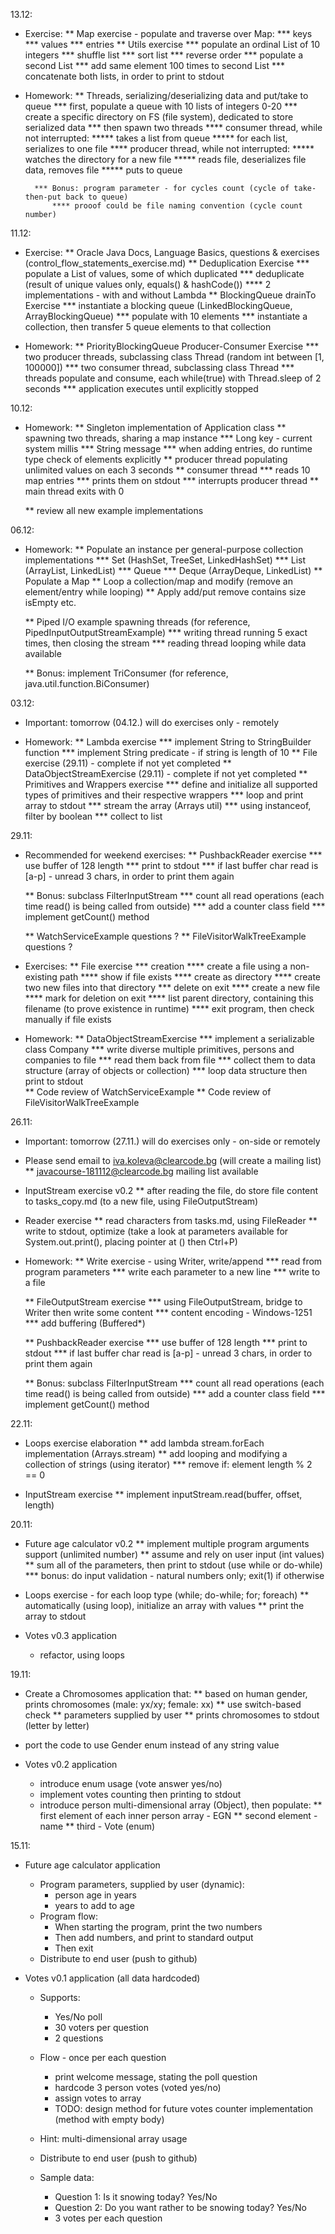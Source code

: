 13.12:

* Exercise:
    ** Map exercise - populate and traverse over Map:
        *** keys
        *** values
        *** entries
    ** Utils exercise 
        *** populate an ordinal List of 10 integers
        *** shuffle list
        *** sort list
        *** reverse order
        *** populate a second List
        *** add same element 100 times to second List
        *** concatenate both lists, in order to print to stdout
        
* Homework:
    ** Threads, serializing/deserializing data and put/take to queue
        *** first, populate a queue with 10 lists of integers 0-20
        *** create a specific directory on FS (file system), dedicated to store serialized data
        *** then spawn two threads
            **** consumer thread, while not interrupted:
                ***** takes a list from queue
                ***** for each list, serializes to one file 
            **** producer thread, while not interrupted:
                ***** watches the directory for a new file
                ***** reads file, deserializes file data, removes file
                ***** puts to queue
                
        *** Bonus: program parameter - for cycles count (cycle of take-then-put back to queue)
            **** prooof could be file naming convention (cycle count number)

11.12:

* Exercise:
    ** Oracle Java Docs, Language Basics, questions & exercises (control_flow_statements_exercise.md)
    ** Deduplication Exercise
        *** populate a List of values, some of which duplicated
        *** deduplicate (result of unique values only, equals() & hashCode())
            **** 2 implementations - with and without Lambda
    ** BlockingQueue drainTo Exercise
        *** instantiate a blocking queue (LinkedBlockingQueue, ArrayBlockingQueue)
        *** populate with 10 elements
        *** instantiate a collection, then transfer 5 queue elements to that collection
        
* Homework:
    ** PriorityBlockingQueue<Integer> Producer-Consumer Exercise
        *** two producer threads, subclassing class Thread (random int between [1, 100000])
        *** two consumer thread, subclassing class Thread
        *** threads populate and consume, each while(true) with Thread.sleep of 2 seconds
        *** application executes until explicitly stopped

10.12:

* Homework:
    ** Singleton implementation of Application class
    ** spawning two threads, sharing a map instance
        *** Long key - current system millis
        *** String message
        *** when adding entries, do runtime type check of elements explicitly
    ** producer thread populating unlimited values on each 3 seconds
    ** consumer thread
        *** reads 10 map entries
        *** prints them on stdout
        *** interrupts producer thread
    ** main thread exits with 0
    
    ** review all new example implementations   

06.12:

* Homework:
    ** Populate an instance per general-purpose collection implementations 
        *** Set (HashSet, TreeSet, LinkedHashSet)
        *** List (ArrayList, LinkedList)
        *** Queue
        *** Deque (ArrayDeque, LinkedList)
    ** Populate a Map
    ** Loop a collection/map and modify (remove an element/entry while looping)
    ** Apply add/put remove contains size isEmpty etc. 
    
    ** Piped I/O example spawning threads (for reference, PipedInputOutputStreamExample)
        *** writing thread running 5 exact times, then closing the stream
        *** reading thread looping while data available
        
    ** Bonus: implement TriConsumer (for reference, java.util.function.BiConsumer)

03.12:

* Important: tomorrow (04.12.) will do exercises only - remotely

* Homework:
    ** Lambda exercise
        *** implement String to StringBuilder function
        *** implement String predicate - if string is length of 10
    ** File exercise (29.11) - complete if not yet completed
    ** DataObjectStreamExercise (29.11) - complete if not yet completed
    ** Primitives and Wrappers exercise
        *** define and initialize all supported types of primitives and their respective wrappers
        *** loop and print array to stdout
        *** stream the array (Arrays util)
        *** using instanceof, filter by boolean 
        *** collect to list

29.11:

* Recommended for weekend exercises:
    ** PushbackReader exercise
            *** use buffer of 128 length
            *** print to stdout
            *** if last buffer char read is \[a-p\] - unread 3 chars, in order to print them again
        
    ** Bonus: subclass FilterInputStream
        *** count all read operations (each time read() is being called from outside)
        *** add a counter class field
        *** implement getCount() method
        
    ** WatchServiceExample questions ?
    ** FileVisitorWalkTreeExample questions ?
        
* Exercises:
    ** File exercise
        *** creation 
            **** create a file using a non-existing path
            **** show if file exists
            **** create as directory
            **** create two new files into that directory
        *** delete on exit
            **** create a new file
            **** mark for deletion on exit
            **** list parent directory, containing this filename (to prove existence in runtime)
            **** exit program, then check manually if file exists
         
* Homework:
    ** DataObjectStreamExercise 
        *** implement a serializable class Company
        *** write diverse multiple primitives, persons and companies to file
        *** read them back from file
        *** collect them to data structure (array of objects or collection)
        *** loop data structure then print to stdout  
    ** Code review of WatchServiceExample
    ** Code review of FileVisitorWalkTreeExample

26.11:

* Important: tomorrow (27.11.) will do exercises only - on-side or remotely
* Please send email to iva.koleva@clearcode.bg (will create a mailing list)
    ** javacourse-181112@clearcode.bg mailing list available

* InputStream exercise v0.2
    ** after reading the file, do store file content to tasks_copy.md (to a new file, using FileOutputStream)
    
* Reader exercise
    ** read characters from tasks.md, using FileReader
    ** write to stdout, optimize (take a look at parameters available for System.out.print(), placing pointer at () then Ctrl+P)
         
* Homework:
    ** Write exercise - using Writer, write/append
        *** read from program parameters
        *** write each parameter to a new line
        *** write to a file
        
    ** FileOutputStream exercise
        *** using FileOutputStream, bridge to Writer then write some content
        *** content encoding - Windows-1251
        *** add buffering (Buffered*)
        
    ** PushbackReader exercise
        *** use buffer of 128 length
        *** print to stdout
        *** if last buffer char read is \[a-p\] - unread 3 chars, in order to print them again
    
    ** Bonus: subclass FilterInputStream
        *** count all read operations (each time read() is being called from outside)
        *** add a counter class field
        *** implement getCount() method

22.11:

* Loops exercise elaboration
    ** add lambda stream.forEach implementation (Arrays.stream)
    ** add looping and modifying a collection of strings (using iterator)
        *** remove if: element length % 2 == 0
        
* InputStream exercise
    ** implement inputStream.read(buffer, offset, length)

20.11:

* Future age calculator v0.2
    ** implement multiple program arguments support (unlimited number)
    ** assume and rely on user input (int values)
    ** sum all of the parameters, then print to stdout (use while or do-while)
        *** bonus: do input validation - natural numbers only; exit(1) if otherwise
        
* Loops exercise - for each loop type (while; do-while; for; foreach)
    ** automatically (using loop), initialize an array with values
    ** print the array to stdout
    
* Votes v0.3 application
    * refactor, using loops

19.11:

* Create a Chromosomes application that:
    ** based on human gender, prints chromosomes (male: yx/xy; female: xx)
    ** use switch-based check
    ** parameters supplied by user
    ** prints chromosomes to stdout (letter by letter) 
* port the code to use Gender enum instead of any string value

* Votes v0.2 application
    * introduce enum usage (vote answer yes/no)
    * implement votes counting then printing to stdout
    * introduce person multi-dimensional array (Object), then populate:
        ** first element of each inner person array - EGN
        ** second element - name
        ** third - Vote (enum)

15.11:

* Future age calculator application 
    * Program parameters, supplied by user (dynamic):
        * person age in years 
        * years to add to age
    * Program flow:
        * When starting the program, print the two numbers
        * Then add numbers, and print to standard output
        * Then exit
    * Distribute to end user (push to github)    

* Votes v0.1 application (all data hardcoded)
    * Supports:
        * Yes/No poll
        * 30 voters per question
        * 2 questions

    * Flow - once per each question
        * print welcome message, stating the poll question
        * hardcode 3 person votes (voted yes/no)
        * assign votes to array
        * TODO: design method for future votes counter implementation (method with empty body)
        
    * Hint: multi-dimensional array usage
    * Distribute to end user (push to github)    
    * Sample data:
        * Question 1: Is it snowing today? Yes/No
        * Question 2: Do you want rather to be snowing today? Yes/No
        * 3 votes per each question
           
        
 